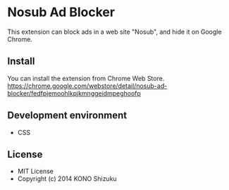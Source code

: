 Nosub Ad Blocker
==================

This extension can block ads in a web site "Nosub", and hide it on Google Chrome.

## Install
You can install the extension from Chrome Web Store.<br />
https://chrome.google.com/webstore/detail/nosub-ad-blocker/fedfpjemoohlkpjkmnggeidmpeghoofp

## Development environment
* CSS

## License
* MIT License
* Copyright (c) 2014 KONO Shizuku